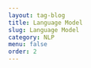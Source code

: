 ```yaml
---
layout: tag-blog
title: Language Model
slug: Language Model
category: NLP
menu: false
order: 2
---
```

